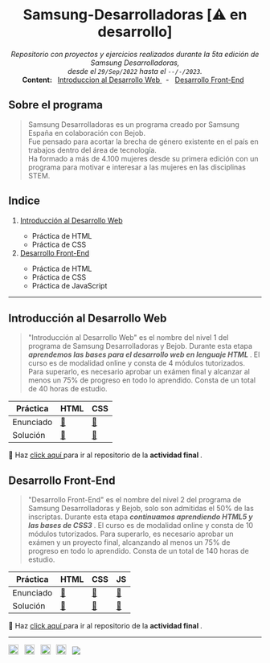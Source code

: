 
<h1 align="center"> Samsung-Desarrolladoras [⚠️ en desarrollo] </h1>
<p align="center">
 <i> Repositorio con proyectos y ejercicios realizados durante la 5ta edición de Samsung Desarrolladoras, <br /> desde el <code>29/Sep/2022</code> hasta el <code>--/-/2023</code>. </i> <br />
<b> Content: </b> 
&nbsp <a href="https://github.com/RossattiSM/Samsung-Desarrolladoras/tree/main/Introduccion%20al%20Desarrollo%20Web"> Introduccion al Desarrollo Web </a> &nbsp - 
&nbsp <a href="https://github.com/RossattiSM/Samsung-Desarrolladoras/tree/main/Desarrollo%20Front-End"> Desarrollo Front-End</a> &nbsp 
 
</p>

## Sobre el programa

>Samsung Desarrolladoras es un programa creado por Samsung España en colaboración con Bejob.  
>Fue pensado para acortar la brecha de género existente en el país en trabajos dentro del área de tecnología.  
>Ha formado a más de 4.100 mujeres desde su primera edición con un programa para motivar e interesar a las mujeres en las disciplinas STEM.

## Indice

<p align="center">
  <ol>
    <li> <a href="https://github.com/RossattiSM/Samsung-Desarrolladoras#introducci%C3%B3n-al-desarrollo-web"> Introducción al Desarrollo Web </a> </li>
    <ul>
      <li> Práctica de HTML </li>
      <li> Práctica de CSS </li>
    </ul>
    <li> <a href="https://github.com/RossattiSM/Samsung-Desarrolladoras#desarrollo-front-end"> Desarrollo Front-End </a> </li>
    <ul>
      <li> Práctica de HTML </li>
      <li> Práctica de CSS </li>
      <li> Práctica de JavaScript </li>
    </ul>
 </ol>
</p>

<hr>

## Introducción al Desarrollo Web

>"Introducción al Desarrollo Web" es el nombre del nivel 1 del programa de Samsung Desarrolladoras y Bejob. Durante esta etapa <b><i> aprendemos las bases para el desarrollo web en lenguaje HTML </i></b>. El curso es de modalidad online y consta de 4 módulos tutorizados. Para superarlo, es necesario aprobar un exámen final y alcanzar al menos un 75% de progreso en todo lo aprendido. Consta de un total de 40 horas de estudio.

| Práctica  | HTML       | CSS           |
|-----------|------------|---------------|
| Enunciado | <a href="https://github.com/RossattiSM/Samsung-Desarrolladoras/blob/main/Introduccion%20al%20Desarrollo%20Web/Practica%20HTML/enunciadoHTML.pdf"> 📖 </a>  | <a href="https://github.com/RossattiSM/Samsung-Desarrolladoras/blob/main/Introduccion%20al%20Desarrollo%20Web/Practica%20CSS/enunciadoCSS.pdf"> 📖 </a>   |
| Solución  | <a href="https://github.com/RossattiSM/Samsung-Desarrolladoras/tree/main/Introduccion%20al%20Desarrollo%20Web/Practica%20HTML"> 👀 </a> | <a href="https://github.com/RossattiSM/Samsung-Desarrolladoras/tree/main/Introduccion%20al%20Desarrollo%20Web/Practica%20CSS"> 👀 </a>  |  <a href="https://github.com/RossattiSM/Samsung-Desarrolladoras/tree/main/Introduccion%20al%20Desarrollo%20Web/Laboratorio"> 👀 </a>

🚀 Haz <a href="https://github.com/RossattiSM/Samsung-Desarrolladoras.Web"> click aquí </a> para ir al repositorio de la <b> actividad final </b>.

## Desarrollo Front-End
>"Desarrollo Front-End" es el nombre del nivel 2 del programa de Samsung Desarrolladoras y Bejob, solo son admitidas el 50% de las inscriptas. Durante esta etapa <b><i> continuamos aprendiendo HTML5 y las bases de CSS3 </i></b>. El curso es de modalidad online y consta de 10 módulos tutorizados. Para superarlo, es necesario aprobar un exámen y un proyecto final, alcanzando al menos un 75% de progreso en todo lo aprendido. Consta de un total de 140 horas de estudio.

| Práctica  | HTML       | CSS           | JS |
|-----------|------------|---------------|------------|
| Enunciado | <a href="https://github.com/RossattiSM/Samsung-Desarrolladoras/blob/main/Desarrollo%20Front-End/Practica%20HTML/enunciadoHTML.pdf"> 📖 </a>  | <a href="https://github.com/RossattiSM/Samsung-Desarrolladoras/blob/main/Desarrollo%20Front-End/Practica%20CSS/enunciadoCSS.pdf"> 📖 </a>  | <a href="https://github.com/RossattiSM/Samsung-Desarrolladoras/blob/main/Desarrollo%20Front-End/Practica%20JavaScript/enunciadoJavaScript.pdf"> 📖 </a>   |
| Solución  | <a href="https://github.com/RossattiSM/Samsung-Desarrolladoras/tree/main/Desarrollo%20Front-End/Practica%20HTML"> 👀 </a> | <a href="https://github.com/RossattiSM/Samsung-Desarrolladoras/tree/main/Desarrollo%20Front-End/Practica%20CSS">  👀 </a>  | <a href="https://github.com/RossattiSM/Samsung-Desarrolladoras/tree/main/Desarrollo%20Front-End/Practica%20JavaScript"> 👀 </a>  |

🚀 Haz <a href=""> click aquí </a> para ir al repositorio de la <b> actividad final </b>.

<hr>
<a href="https://www.linkedin.com/in/rossattism/"><img src="https://github.com/gauravghongde/social-icons/blob/master/PNG/Black/LinkedIN_black.png?raw=true" alt="Linkedin Logo" style="width: 20px; height: 20px" /></a> &nbsp;
<a href="https://github.com/RossattiSM"><img src="https://github.com/gauravghongde/social-icons/blob/master/PNG/Black/Github_black.png?raw=true" alt="GitHub logo" style="width: 20px; height: 20px" /></a> &nbsp;
<a href="https://open.spotify.com/user/21bih47uzlxunyyi4gbbvyvty"><img src="https://github.com/gauravghongde/social-icons/blob/master/PNG/Black/Spotify_black.png?raw=true" alt="Spotify logo" style="width: 20px; height: 20px" /></a> &nbsp;
<a href="mailto:smrossatti@gmail.com"><img src="https://github.com/gauravghongde/social-icons/blob/master/PNG/Black/Gmail_black.png?raw=true" alt="GMAIL logo" style="width: 20px; height: 20px" /></a> &nbsp;
<a href="https://shields.io/"><img src="https://img.shields.io/badge/Made with-♥-black" /></a>
